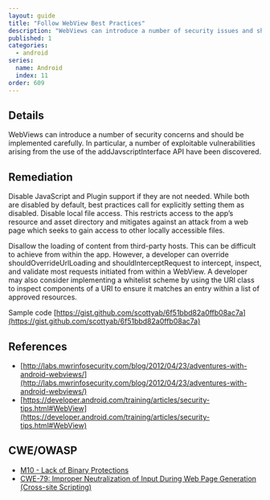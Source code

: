 ```yaml
---
layout: guide
title: "Follow WebView Best Practices"
description: "WebViews can introduce a number of security issues and should be implemented carefully."
published: 1
categories:
  - android
series:
  name: Android
  index: 11
order: 609
--- 
```


## Details 

WebViews can introduce a number of security concerns and should be implemented carefully. In particular, a number of exploitable vulnerabilities arising from the use of the addJavscriptInterface API have been discovered.

## Remediation

Disable JavaScript and Plugin support if they are not needed. While both are disabled by default, best practices call for explicitly setting them as disabled. Disable local file access. This restricts access to the app’s resource and asset directory and mitigates against an attack from a web page which seeks to gain access to other locally accessible files.

Disallow the loading of content from third-party hosts. This can be difficult to achieve from within the app. However, a developer can override shouldOverrideUrlLoading and shouldInterceptRequest to intercept, inspect, and validate most requests initiated from within a WebView. A developer may also consider implementing a whitelist scheme by using the URI class to inspect components of a URI to ensure it matches an entry within a list of approved resources.

Sample code [https://gist.github.com/scottyab/6f51bbd82a0ffb08ac7a](https://gist.github.com/scottyab/6f51bbd82a0ffb08ac7a)

## References 

 * [http://labs.mwrinfosecurity.com/blog/2012/04/23/adventures-with-android-webviews/](http://labs.mwrinfosecurity.com/blog/2012/04/23/adventures-with-android-webviews/)
 * [https://developer.android.com/training/articles/security-tips.html#WebView](https://developer.android.com/training/articles/security-tips.html#WebView)
 
## CWE/OWASP

 * [M10 - Lack of Binary Protections](https://www.owasp.org/index.php/Mobile_Top_10_2014-M10)
 * [CWE-79: Improper Neutralization of Input During Web Page Generation (Cross-site Scripting)](http://cwe.mitre.org/data/definitions/79.html)